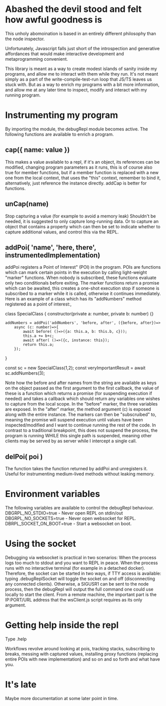 Abashed the devil stood and felt how awful goodness is
======================================================
This unholy abomoination is based in an entirely
different philosophy than the node inspector.

Unfortunately, Javascript falls just short of the
introspection and generative affordances that would make
interactive development and metaprogramming convenient.

This library is meant as a way to create modest islands
of sanity inside my programs, and allow me to interact
with them while they run. It's not meant simply as
a part of the write-compile-test-run loop that JS/TS
leaves us stuck with. But as a way to enrich my programs
with a bit more information, and allow me at any later
time to inspect, modify and interact with my running program.


Instrumenting my program
========================
By importing the module, the debugRepl module becomes active.
The following functions are available to enrich a program.

## cap({ name: value })
This makes a value available to a repl, if it's an object,
its references can be modified, changing program parameters
as it runs, this is of course also true for member functions,
but if a member function is replaced with a new one from the
local context, that uses the "this" context, remember to bind it,
alternatively, just reference the instance directly.
addCap is better for functions.


## unCap(name)
Stop capturing a value (for example to avoid a memory leak)
Shouldn't be needed, it is suggested to only capture long-running
data. Or to capture an object that contains a property which can then
be set to indicate whether to capture additional values, and control this
via the REPL.


## addPoi( 'name', 'here, there', instrumentedImplementation)
addPoi registers a Point of Interest" (POI) in the program.
POIs are functions which can mark certain points in the execution
by calling light-weight "marker" functions. When nobody is subscribed,
these functions evaluate only two conditionals before exiting.
The marker functions return a promise which can be awaited,
this creates a one-shot execution stop if someone is subscribed to
a marker while it is called, otherwise it continues immediately.
Here is an example of a class which has its "addNumbers" method
registered as a point of interest:,

class SpecialClass {
    constructor(private a: number, private b: number) {}

    addNumbers = addPoi('addNumbers', 'before, after', ({before, after})=>
        async (c: number)=>{
            await before( ()=>({a: this.a, b: this.b, c}));
            this.a += b+c;
            await after( ()=>({c, instance: this});
            return this.a;
        });
}

const sc = new SpecialClass(1,2);
const veryImportantResult = await sc.addNumbers(3);

Note how the before and after names from the string are available
as keys on the object passed as the first argument to the first callback,
the value of these is a function which returns a promise (for suspending execution if needed)
and takes a callback which should return any variables one wishes to capture from the local scope.
In the "before" marker, the three variables are exposed.
In the "after" marker, the method argument (c) is exposed along with the entire instance.
The markers can then be "subscruibed" to, meaning the promise will suspend execution until
values have been inspected/modified and I want to continue running the rest of the code.
In contrast to a traditional breakpoint, this does not suspend the process, the program is running WHILE this
single path is suspended, meaning other clients may be served by as server while I intercept a single call.


## delPoi( poi )
The function takes the function returned by addPoi and unregisters it.
Useful for instrumenting medium-lived methods without leaking memory.


Environment variables
=====================
The following variables are available to control the debugRepl behaviour.
DBGRPL_NO_STDIO=true      - Never open REPL on stdin/out
DBGRPL_NO_SOCKETS=true    - Never open websocket for REPL.
DBRPL_SOCKET_ON_BOOT=true - Start a websocket on boot.

Using the socket
================
Debugging via websocket is practical in two scenarios:
When the process logs too much to stdout and you want to REPL in peace.
When the process runs with no interactive terminal (for example in a detached docker).
Therefore, the socket can be started in two ways, if TTY access is available:
typing .debugReplSocket will toggle the socket on and off (disconnecting any connected clients).
Otherwise, a SIGUSR1 can be sent to the node process, then the debugRepl will output the
full command one could use locally to start the client. From a remote machine, the important
part is the IP:PORT/URL address that the wsClient.js script requires as its only argument.


Getting help inside the repl
============================
Type .help

Workflows revolve around looking at pois, tracking stacks, subscribing to breaks,
messing with captured values, installing proxy functions (replacing entire POIs with
new implementation) and so on and so forth and what have you.


It's late
=========
Maybe more documentation at some later point in time.